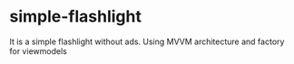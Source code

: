 # simple-flashlight
It is a simple flashlight without ads. Using MVVM architecture and factory for viewmodels
